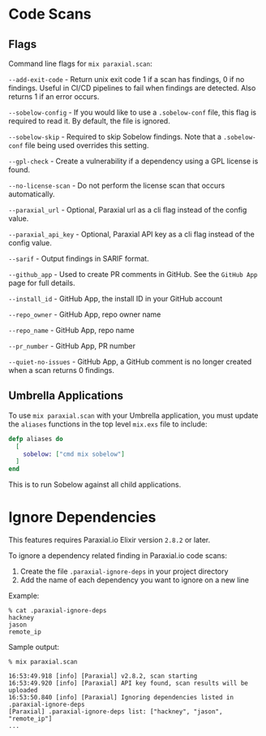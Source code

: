 # Code Scans 

## Flags

Command line flags for `mix paraxial.scan`:

`--add-exit-code` - Return unix exit code 1 if a scan has findings, 0 if no findings. Useful in CI/CD pipelines to fail when findings are detected. Also returns 1 if an error occurs. 

`--sobelow-config` - If you would like to use a `.sobelow-conf` file, this flag is required to read it. By default, the file is ignored. 

`--sobelow-skip` - Required to skip Sobelow findings. Note that a `.sobelow-conf` file being used overrides this setting.

`--gpl-check` - Create a vulnerability if a dependency using a GPL license is found.

`--no-license-scan` - Do not perform the license scan that occurs automatically. 

`--paraxial_url` - Optional, Paraxial url as a cli flag instead of the config value. 

`--paraxial_api_key` - Optional, Paraxial API key as a cli flag instead of the config value. 

`--sarif` - Output findings in SARIF format. 

`--github_app` - Used to create PR comments in GitHub. See the `GitHub App` page for full details.

`--install_id` - GitHub App, the install ID in your GitHub account

`--repo_owner` - GitHub App, repo owner name

`--repo_name` - GitHub App, repo name

`--pr_number` - GitHub App, PR number

`--quiet-no-issues` - GitHub App, a GitHub comment is no longer created when a scan returns 0 findings. 

## Umbrella Applications

To use `mix paraxial.scan` with your Umbrella application, you must update the `aliases` functions in the top level `mix.exs` file to include:

```elixir
defp aliases do
  [
    sobelow: ["cmd mix sobelow"]
  ]
end
```

This is to run Sobelow against all child applications. 

# Ignore Dependencies

This features requires Paraxial.io Elixir version `2.8.2` or later. 

To ignore a dependency related finding in Paraxial.io code scans:

1. Create the file `.paraxial-ignore-deps` in your project directory
2. Add the name of each dependency you want to ignore on a new line

Example:

```
% cat .paraxial-ignore-deps 
hackney 
jason
remote_ip

```

Sample output:

```
% mix paraxial.scan        

16:53:49.918 [info] [Paraxial] v2.8.2, scan starting
16:53:49.920 [info] [Paraxial] API key found, scan results will be uploaded
16:53:50.840 [info] [Paraxial] Ignoring dependencies listed in .paraxial-ignore-deps
[Paraxial] .paraxial-ignore-deps list: ["hackney", "jason", "remote_ip"]
...
```
